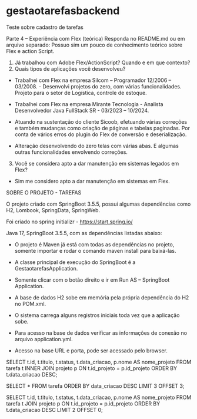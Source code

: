 # gestaotarefasbackend

Teste sobre cadastro de tarefas

Parte 4 – Experiência com Flex (teórica) Responda no README.md ou em arquivo separado: Possuo sim um pouco de conhecimento teórico sobre Flex e action Script.


1. Já trabalhou com Adobe Flex/ActionScript? Quando e em que contexto? 
2. Quais tipos de aplicações você desenvolveu? 

- Trabalhei com Flex na empresa Silcom – Programador 12/2006 – 03/2008.                     - Desenvolvi projetos do zero, com várias funcionalidades. Projeto para o setor 
de Logística, controle de estoque.

- Trabalhei com Flex na empresa Mirante Tecnologia - Analista Desenvolvedor Java FullStack SR - 03/2023 – 10/2024. 
- Atuando na sustentação do cliente Sicoob, efetuando várias correções e também mudanças como criação de páginas e tabelas paginadas. Por conta de vários erros do plugin do Flex de conversão e deserialização. 
- Alteração desenvolvendo do zero telas com várias abas. E algumas outras funcionalidades envolvendo correções.

3. Você se considera apto a dar manutenção em sistemas legados em Flex? 
 - Sim me considero apto a dar manutenção em sistemas em Flex.


SOBRE O PROJETO - TAREFAS

O projeto criado com SpringBoot 3.5.5, possui algumas dependências como H2, Lombook, SpringData, SpringWeb.



Foi criado no spring initializr - https://start.spring.io/

Java 17, SpringBoot 3.5.5, com as dependências listadas abaixo:

- O projeto é Maven já está com todas as dependências no projeto, somente importar e rodar o comando maven install para baixá-las.

- A classe principal de execução do SpringBoot é a GestaotarefasApplication.

- Somente clicar com o botão direito e ir em Run AS – SpringBoot Application.

- A base de dados H2 sobe em memória pela própria dependência do H2 no POM.xml.

- O sistema carrega alguns registros iniciais toda vez que a aplicação sobe.

- Para acesso na base de dados verificar as informações de conexão no arquivo application.yml.

- Acesso na base URL e porta, pode ser acessado pelo browser.


SELECT 
    t.id,
    t.titulo,
    t.status,
    t.data_criacao,
    p.nome AS nome_projeto
FROM 
    tarefa t
INNER JOIN 
    projeto p ON t.id_projeto = p.id_projeto
ORDER BY 
    t.data_criacao DESC;

SELECT 
    * 
FROM 
    tarefa 
ORDER BY 
    data_criacao DESC 
LIMIT 3 OFFSET 3;

SELECT 
    t.id,
    t.titulo,
    t.status,
    t.data_criacao,
    p.nome AS nome_projeto
FROM 
    tarefa t
JOIN 
    projeto p ON t.id_projeto = p.id_projeto
ORDER BY 
    t.data_criacao DESC
LIMIT 2 OFFSET 0;




